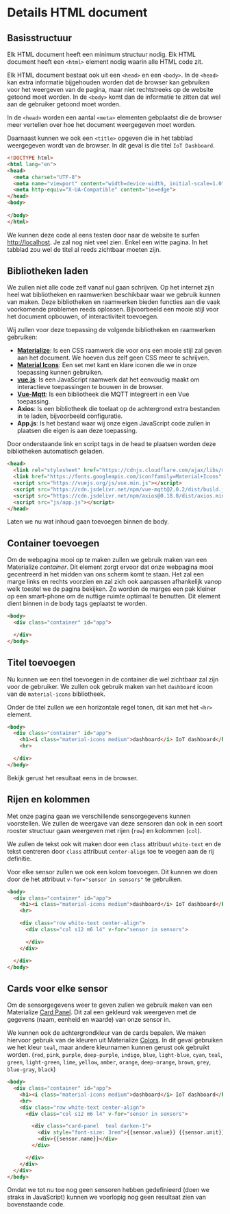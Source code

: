 # Details HTML document

## Basisstructuur

Elk HTML document heeft een minimum structuur nodig. Elk HTML document heeft een `<html>` element nodig waarin alle HTML code zit.

Elk HTML document bestaat ook uit een `<head>` en een `<body>`. In de `<head>` kan extra informatie bijgehouden worden dat de browser kan gebruiken voor het weergeven van de pagina, maar niet rechtstreeks op de website getoond moet worden. In de `<body>` komt dan de informatie te zitten dat wel aan de gebruiker getoond moet worden.

In de `<head>` worden een aantal `<meta>` elementen gebplaatst die de browser meer vertellen over hoe het document weergegeven moet worden.

Daarnaast kunnen we ook een `<title>` opgeven die in het tabblad weergegeven wordt van de browser. In dit geval is die titel `IoT Dashboard`.

```html
<!DOCTYPE html>
<html lang="en">
<head>
  <meta charset="UTF-8">
  <meta name="viewport" content="width=device-width, initial-scale=1.0">
  <meta http-equiv="X-UA-Compatible" content="ie=edge">
</head>
<body>
  
</body>
</html>
```

We kunnen deze code al eens testen door naar de website te surfen [http://localhost](http://localhost). Je zal nog niet veel zien. Enkel een witte pagina. In het tabblad zou wel de titel al reeds zichtbaar moeten zijn.

## Bibliotheken laden

We zullen niet alle code zelf vanaf nul gaan schrijven. Op het internet zijn heel wat bibliotheken en raamwerken beschikbaar waar we gebruik kunnen van maken. Deze bibliotheken en raamwerken bieden functies aan die vaak voorkomende problemen reeds oplossen. Bijvoorbeeld een mooie stijl voor het document opbouwen, of interactiviteit toevoegen.

Wij zullen voor deze toepassing de volgende bibliotheken en raamwerken gebruiken:

* **[Materialize](https://materializecss.com/)**: Is een CSS raamwerk die voor ons een mooie stijl zal geven aan het document. We hoeven dus zelf geen CSS meer te schrijven.
* **[Material Icons](https://materializecss.com/icons.html)**: Een set met kant en klare iconen die we in onze toepassing kunnen gebruiken.
* **[vue.js](https://vuejs.org/)**: Is een JavaScript raamwerk dat het eenvoudig maakt om interactieve toepassingen te bouwen in de browser.
* **[Vue-Mqtt](https://github.com/nik-zp/Vue-Mqtt)**: Is een bibliotheek die MQTT integreert in een Vue toepassing.
* **Axios**: Is een bibliotheek die toelaat op de achtergrond extra bestanden in te laden, bijvoorbeeld configuratie.
* **App.js**: Is het bestand waar wij onze eigen JavaScript code zullen in plaatsen die eigen is aan deze toepassing.

Door onderstaande link en script tags in de head te plaatsen worden deze bibliotheken automatisch geladen.

```html
<head>
  <link rel="stylesheet" href="https://cdnjs.cloudflare.com/ajax/libs/materialize/1.0.0/css/materialize.min.css">
  <link href="https://fonts.googleapis.com/icon?family=Material+Icons" rel="stylesheet">
  <script src="https://vuejs.org/js/vue.min.js"></script>
  <script src="https://cdn.jsdelivr.net/npm/vue-mqtt@2.0.2/dist/build.js"></script>
  <script src="https://cdn.jsdelivr.net/npm/axios@0.18.0/dist/axios.min.js"></script>
  <script src="js/app.js"></script>
</head>
```

Laten we nu wat inhoud gaan toevoegen binnen de body.

## Container toevoegen

Om de webpagina mooi op te maken zullen we gebruik maken van een Materialize *container*. Dit element zorgt ervoor dat onze webpagina mooi gecentreerd in het midden van ons scherm komt te staan. Het zal een marge links en rechts voorzien en zal zich ook aanpassen afhankelijk vanop welk toestel we de pagina bekijken. Zo worden de marges een pak kleiner op een smart-phone om de nuttige ruimte optimaal te benutten. Dit element dient binnen in de body tags geplaatst te worden.

```html
<body>
  <div class="container" id="app">

  </div>
</body>
```

## Titel toevoegen

Nu kunnen we een titel toevoegen in de container die wel zichtbaar zal zijn voor de gebruiker. We zullen ook gebruik maken van het `dashboard` icoon van de `material-icons` bibliotheek.

Onder de titel zullen we een horizontale regel tonen, dit kan met het `<hr>` element.

```html
<body>
  <div class="container" id="app">
    <h1><i class="material-icons medium">dashboard</i> IoT dashboard</h1>
    <hr>

  </div>
</body>
```

Bekijk gerust het resultaat eens in de browser.

## Rijen en kolommen

Met onze pagina gaan we verschillende sensorgegevens kunnen voorstellen. We zullen de weergave van deze sensoren dan ook in een soort rooster structuur gaan weergeven met rijen (`row`) en kolommen (`col`). 

We zullen de tekst ook wit maken door een `class` attribuut `white-text` en de tekst centreren door `class` attribuut `center-align` toe te voegen aan de rij definitie.

Voor elke sensor zullen we ook een kolom toevoegen. Dit kunnen we doen door de het attribuut `v-for="sensor in sensors"` te gebruiken.

```html
<body>
  <div class="container" id="app">
    <h1><i class="material-icons medium">dashboard</i> IoT dashboard</h1>
    <hr>

    <div class="row white-text center-align">
      <div class="col s12 m6 l4" v-for="sensor in sensors">

      </div>
    </div>

  </div>
</body>
```

## Cards voor elke sensor

Om de sensorgegevens weer te geven zullen we gebruik maken van een Materialize [Card Panel](https://materializecss.com/cards.html). Dit zal een gekleurd vak weergeven met de gegevens (naam, eenheid en waarde) van onze sensor in. 

We kunnen ook de achtergrondkleur van de cards bepalen. We maken hiervoor gebruik van de kleuren uit Materialize [Colors](https://materializecss.com/color.html). In dit geval gebruiken we het kleur `teal`, maar andere kleurnamen kunnen gerust ook gebruikt worden. (`red`, `pink`, `purple`, `deep-purple`, `indigo`, `blue`, `light-blue`, `cyan`, `teal`, `green`, `light-green`, `lime`, `yellow`, `amber`, `orange`, `deep-orange`, `brown`, `grey`, `blue-gray`, `black`)

```html
<body>
  <div class="container" id="app">
    <h1><i class="material-icons medium">dashboard</i> IoT dashboard</h1>
    <hr>
    <div class="row white-text center-align">
      <div class="col s12 m6 l4" v-for="sensor in sensors">

        <div class="card-panel  teal darken-1">
          <div style="font-size: 3rem">{{sensor.value}} {{sensor.unit}}</div>
          <div>{{sensor.name}}</div>
        </div>

      </div>
    </div>
  </div>
</body>
```

Omdat we tot nu toe nog geen sensoren hebben gedefinieerd (doen we straks in JavaScript) kunnen we voorlopig nog geen resultaat zien van bovenstaande code.
